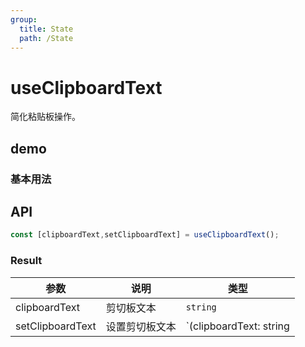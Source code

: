 ```yaml
---
group:
  title: State
  path: /State
---
```


# useClipboardText

简化粘贴板操作。

## demo

### 基本用法

<code src="./Demo/index.tsx"></code>

## API

```javascript
const [clipboardText,setClipboardText] = useClipboardText();
```



### Result

| 参数             | 说明           | 类型                                                        |
| ---------------- | -------------- | ----------------------------------------------------------- |
| clipboardText    | 剪切板文本     | `string`                                                    |
| setClipboardText | 设置剪切板文本 | `(clipboardText: string|(prevText:string)=>string) => void` |


